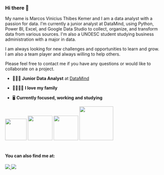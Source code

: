 ### Hi there 👋
My name is Marcos Vinicius Thibes Kemer and I am a data analyst with a passion for data. I'm currently a junior analyst at DataMind, using Python, Power BI, Excel, and Google Data Studio to collect, organize, and transform data from various sources. I'm also a UNOESC student studying business administration with a major in data.

I am always looking for new challenges and opportunities to learn and grow. I am also a team player and always willing to help others.

Please feel free to contact me if you have any questions or would like to collaborate on a project.

- 👨🏻‍💻 **Junior Data Analyst** at [DataMind](https://datamind.dev.br/)
- 👨‍👩‍👧‍👧 **I love my family**


- 🖥️ **Currently focused, working and studying**
<div style="display: inline">
<img width="70" height="70" src="https://cdn.jsdelivr.net/gh/devicons/devicon/icons/python/python-original-wordmark.svg" />
  
<img width="80" height="80" src="https://cdn.jsdelivr.net/gh/devicons/devicon/icons/pandas/pandas-original-wordmark.svg" />

<img width="80" height="80" src="https://cdn.jsdelivr.net/gh/devicons/devicon/icons/docker/docker-plain-wordmark.svg" />

<img width="110" height="110" src="https://cdn.jsdelivr.net/gh/devicons/devicon/icons/googlecloud/googlecloud-original-wordmark.svg" />
          
</div>    

#

#### You can also find me at:
<a href="https://www.linkedin.com/in/mvtk1984/">
  <img src="https://camo.githubusercontent.com/7e1a1a039c75a7c4d2a91d7f97bf0a1c2adcf7cb49b7dbbfc02963a4f9fdaca4/68747470733a2f2f696d672e736869656c64732e696f2f62616467652f6c696e6b6564696e2d2532333030373742352e7376673f7374796c653d666f722d7468652d6261646765266c6f676f3d6c696e6b6564696e266c6f676f436f6c6f723d7768697465" />
</a>
<a href="https://www.instagram.com/mircothibes/">
  <img
src="https://camo.githubusercontent.com/7a705494c370a8412797521701153d2873fb39109edf80afc408efd0927ae2d0/68747470733a2f2f696d672e736869656c64732e696f2f62616467652f496e7374616772616d2d2532334534343035462e7376673f7374796c653d666f722d7468652d6261646765266c6f676f3d496e7374616772616d266c6f676f436f6c6f723d7768697465" />
</a>

          



             
             
